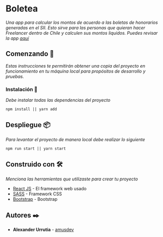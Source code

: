 # Boletea

_Una app para calcular los montos de acuerdo a las boletas de honorarios generadas en el SII. Esto sirve para las personas que quieran hacer Freelancer dentro de Chile y calculen sus montos liquidos. Puedes revisar la app [aquí](https://app-ticket-generator.vercel.app/)_

## Comenzando 🚀

_Estas instrucciones te permitirán obtener una copia del proyecto en funcionamiento en tu máquina local para propósitos de desarrollo y pruebas._

### Instalación 🔧

_Debe instalar todas las dependencias del proyecto_

```
npm install || yarn add
```

## Despliegue 📦

_Para levantar el proyecto de manera local debe realizar lo siguiente_

```
npm run start || yarn start
```

## Construido con 🛠️

_Menciona las herramientas que utilizaste para crear tu proyecto_

- [React JS](https://es.reactjs.org/) - El framework web usado
- [SASS](https://sass-lang.com/) - Framework CSS
- [Bootstrap](https://react-bootstrap.github.io/) - Bootstrap

## Autores ✒️

- **Alexander Urrutia** - [amusdev](https://github.com/mts4)
